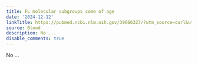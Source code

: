 ```yaml
---
title: FL molecular subgroups come of age
date: '2024-12-12'
linkTitle: https://pubmed.ncbi.nlm.nih.gov/39666327/?utm_source=curl&utm_medium=rss&utm_campaign=journals&utm_content=7603509&fc=None&ff=20241212174419&v=2.18.0.post9+e462414
source: Blood
description: No ...
disable_comments: true
---
```

No ...